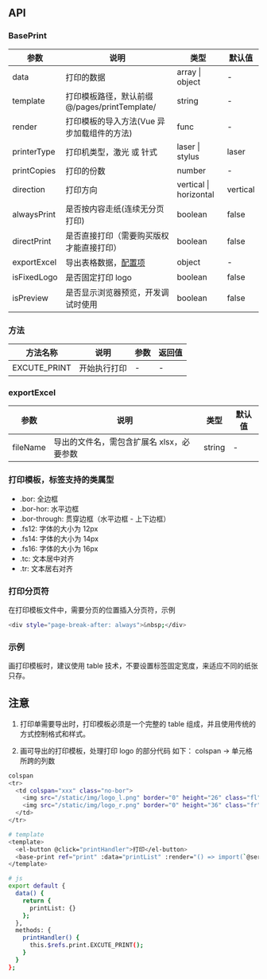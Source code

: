 ## API

### BasePrint

| 参数        | 说明                                          | 类型                   | 默认值   |
| ----------- | --------------------------------------------- | ---------------------- | -------- |
| data        | 打印的数据                                    | array \| object        | -        |
| template    | 打印模板路径，默认前缀 @/pages/printTemplate/ | string                 | -        |
| render      | 打印模板的导入方法(Vue 异步加载组件的方法)    | func                   | -        |
| printerType | 打印机类型，激光 或 针式                      | laser \| stylus        | laser    |
| printCopies | 打印的份数                                    | number                 | -        |
| direction   | 打印方向                                      | vertical \| horizontal | vertical |
| alwaysPrint | 是否按内容走纸(连续无分页打印)                | boolean                | false    |
| directPrint | 是否直接打印（需要购买版权才能直接打印）      | boolean                | false    |
| exportExcel | 导出表格数据，[配置项](#exportExcel)          | object                 | -        |
| isFixedLogo | 是否固定打印 logo                             | boolean                | false    |
| isPreview   | 是否显示浏览器预览，开发调试时使用            | boolean                | false    |

### 方法

| 方法名称     | 说明         | 参数 | 返回值 |
| ------------ | ------------ | ---- | ------ |
| EXCUTE_PRINT | 开始执行打印 | -    | -      |

### exportExcel

| 参数     | 说明                                      | 类型   | 默认值 |
| -------- | ----------------------------------------- | ------ | ------ |
| fileName | 导出的文件名，需包含扩展名 xlsx，必要参数 | string | -      |

### 打印模板，标签支持的类属型

- .bor: 全边框
- .bor-hor: 水平边框
- .bor-through: 贯穿边框（水平边框 - 上下边框）
- .fs12: 字体的大小为 12px
- .fs14: 字体的大小为 14px
- .fs16: 字体的大小为 16px
- .tc: 文本居中对齐
- .tr: 文本居右对齐

### 打印分页符

在打印模板文件中，需要分页的位置插入分页符，示例

```bash
<div style="page-break-after: always">&nbsp;</div>
```

### 示例

画打印模板时，建议使用 table 技术，不要设置标签固定宽度，来适应不同的纸张只存。

## 注意

1. 打印单需要导出时，打印模板必须是一个完整的 table 组成，并且使用传统的方式控制格式和样式。

2. 画可导出的打印模板，处理打印 logo 的部分代码 如下：
   colspan -> 单元格所跨的列数

```bash
colspan
<tr>
  <td colspan="xxx" class="no-bor">
    <img src="/static/img/logo_l.png" border="0" height="26" class="fl" style="padding: 15px 0 15px 10px;" />
    <img src="/static/img/logo_r.png" border="0" height="36" class="fr" style="padding: 10px;" />
  </td>
</tr>

```

```bash
# template
<template>
  <el-button @click="printHandler">打印</el-button>
  <base-print ref="print" :data="printList" :render="() => import(`@service/pages/printTemplate/xxx.vue`)" />
</template>

# js
export default {
  data() {
    return {
      printList: {}
    };
  },
  methods: {
    printHandler() {
      this.$refs.print.EXCUTE_PRINT();
    }
  }
};
```
